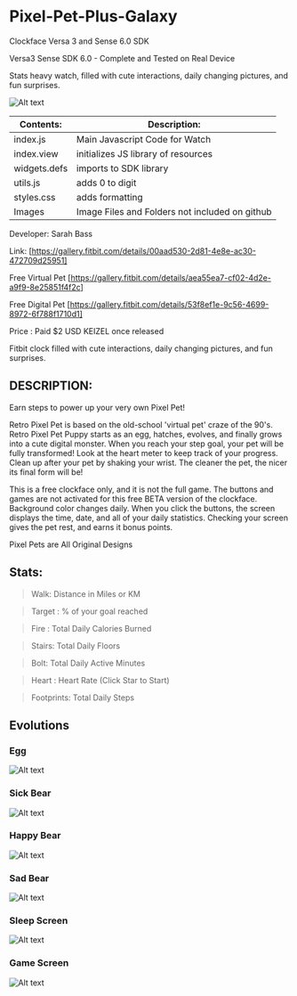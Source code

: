 # Pixel-Pet-Plus-Galaxy
Clockface Versa 3 and Sense 6.0 SDK 

Versa3 Sense SDK 6.0 - Complete and Tested on Real Device

Stats heavy watch, filled with cute interactions, daily changing pictures, and fun surprises.

![Alt text](https://github.com/SarahBass/Pixel-Pet-Plus-Galaxy/blob/main/promo/cute.png)

Contents: | Description:
--------- | ------------
index.js  | Main Javascript Code for Watch 
index.view | initializes JS library of resources
widgets.defs | imports to SDK library
utils.js | adds 0 to digit
styles.css | adds formatting
Images    | Image Files and Folders not included on github


 
 Developer: Sarah Bass
 
 Link: [https://gallery.fitbit.com/details/00aad530-2d81-4e8e-ac30-472709d25951]
 
 Free Virtual Pet
 [https://gallery.fitbit.com/details/aea55ea7-cf02-4d2e-a9f9-8e25851f4f2c]
 
 Free Digital Pet
 [https://gallery.fitbit.com/details/53f8ef1e-9c56-4699-8972-6f788f1710d1]
 
 Price : Paid $2 USD KEIZEL once released
 
Fitbit clock filled with cute interactions, daily changing pictures, and fun surprises.

## DESCRIPTION:
Earn steps to power up your very own Pixel Pet!

Retro Pixel Pet is based on the old-school 'virtual pet' craze of the 90's. Retro Pixel Pet Puppy starts as an egg, hatches, evolves, and finally grows into a cute digital monster. When you reach your step goal, your pet will be fully transformed! Look at the heart meter to keep track of your progress. Clean up after your pet by shaking your wrist. The cleaner the pet, the nicer its final form will be!

This is a free clockface only, and it is not the full game. The buttons and games are not activated for this free BETA version of the clockface. Background color changes daily. When you click the buttons, the screen displays the time, date, and all of your daily statistics. Checking your screen gives the pet rest, and earns it bonus points.

Pixel Pets are All Original Designs


## Stats:

>Walk: Distance in Miles or KM

>Target : % of your goal reached

>Fire : Total Daily Calories Burned

>Stairs: Total Daily Floors

>Bolt: Total Daily Active Minutes

>Heart : Heart Rate (Click Star to Start)

>Footprints: Total Daily Steps

## Evolutions

### Egg

![Alt text](https://github.com/SarahBass/Pixel-Pet-Plus-Galaxy/blob/main/promo/Versa3_336_pixel_4%203.png)

### Sick Bear

![Alt text](https://github.com/SarahBass/Pixel-Pet-Plus-Galaxy/blob/main/promo/Versa3_336_pixel_4.png)

### Happy Bear

![Alt text](https://github.com/SarahBass/Pixel-Pet-Plus-Galaxy/blob/main/promo/Versa3_336_pixel_4%202.png)


### Sad Bear

![Alt text](https://github.com/SarahBass/Pixel-Pet-Plus-Galaxy/blob/main/promo/Versa3_336_pixel_4%204.png)

### Sleep Screen

![Alt text](https://github.com/SarahBass/Galaxy-Pixel-Pet/blob/main/Promo/1EC68961-7F57-4808-B2F1-EFF45811E13C.png)

### Game Screen

![Alt text](https://github.com/SarahBass/Pixel-Pet-Plus-Galaxy/blob/main/promo/game.png)
